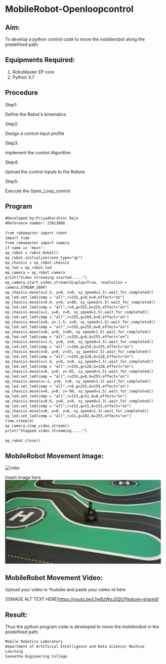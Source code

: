 # MobileRobot-Openloopcontrol
## Aim:

To develop a python control code to move the mobilerobot along the predefined path.

## Equipments Required:
1. RoboMaster EP core
2. Python 3.7

## Procedure

Step1:

Define the Robot's kinematics

Step2:

Design a control input profile

Step3:

implement the control Algorithm

Step4:

Upload the control inputs to the Robots

Step5:

Execute the Open_Loop_control


## Program
```
#Developed by:Priyadharshini Raja
#Reference number: 23013908

from robomaster import robot
import time
from robomaster import camera
if name == 'main':
ep_robot = robot.Robot()
ep_robot.initialize(conn_type="ap")
ep_chassis = ep_robot.chassis
ep_led = ep_robot.led
ep_camera = ep_robot.camera
print("Video streaming started.....")
ep_camera.start_video_stream(display=True, resolution = camera.STREAM_360P)
ep_chassis.move(x=2.5, y=0, z=0, xy_speed=1.5).wait_for_completed()
ep_led.set_led(comp = "all",r=255,g=0,b=0,effect="on")
ep_chassis.move(x=0.4, y=0, z=80, xy_speed=1.5).wait_for_completed()
ep_led.set_led(comp = "all",r=0,g=255,b=255,effect="on")
ep_chassis.move(x=1, y=0, z=0, xy_speed=1.5).wait_for_completed()
ep_led.set_led(comp = "all",r=255,g=204,b=0,effect="on")
ep_chassis.move(x=0, y=-1.5, z=0, xy_speed=1.5).wait_for_completed()
ep_led.set_led(comp = "all",r=255,g=255,b=0,effect="on")
ep_chassis.move(x=0, y=0, z=60, xy_speed=1.5).wait_for_completed()
ep_led.set_led(comp = "all",r=255,g=0,b=255,effect="on")
ep_chassis.move(x=1.5, y=0, z=0, xy_speed=1.5).wait_for_completed()
ep_led.set_led(comp = "all",r=204,g=255,b=255,effect="on")
ep_chassis.move(x=0, y=0, z=43, xy_speed=1.5).wait_for_completed()
ep_led.set_led(comp = "all",r=255,g=128,b=128,effect="on")
ep_chassis.move(x=1.4, y=0, z=0, xy_speed=1.5).wait_for_completed()
ep_led.set_led(comp = "all",r=255,g=128,b=128,effect="on")
ep_chassis.move(x=0, y=0, z=-85, xy_speed=1.5).wait_for_completed()
ep_led.set_led(comp = "all",r=255,g=0,b=255,effect="on")
ep_chassis.move(x=-2, y=0, z=0, xy_speed=1.3).wait_for_completed()
ep_led.set_led(comp = "all",r=0,g=255,b=255,effect="on")
ep_chassis.move(x=0, y=0, z=-98, xy_speed=1.5).wait_for_completed()
ep_led.set_led(comp = "all",r=153,g=51,b=0,effect="on")
ep_chassis.move(x=0.6, y=0, z=0, xy_speed=1.3).wait_for_completed()
ep_led.set_led(comp = "all",r=153,g=51,b=153,effect="on")
ep_chassis.move(x=0, y=0, z=0, xy_speed=1.3).wait_for_completed()
ep_led.set_led(comp = "all",r=51,g=102,b=255,effect="on")
time.sleep(4)
ep_camera.stop_video_stream()
print("Stopped video streaming.....")

ep_robot.close()

```

## MobileRobot Movement Image:

![robo](./img/robomaster.png)

Insert image here
![output](<mobile robotic ss.jpg>)



## MobileRobot Movement Video:

Upload your video in Youtube and paste your video-id here

[![IMAGE ALT TEXT HERE]https://youtu.be/Lfw8zWgJ2QU?feature=shared]


## Result:
Thus the python program code is developed to move the mobilerobot in the predefined path.




```
Mobile Robotics Laboratory
Department of Artificial Intelligence and Data Science/ Machine Learning
Saveetha Engineering College
```
